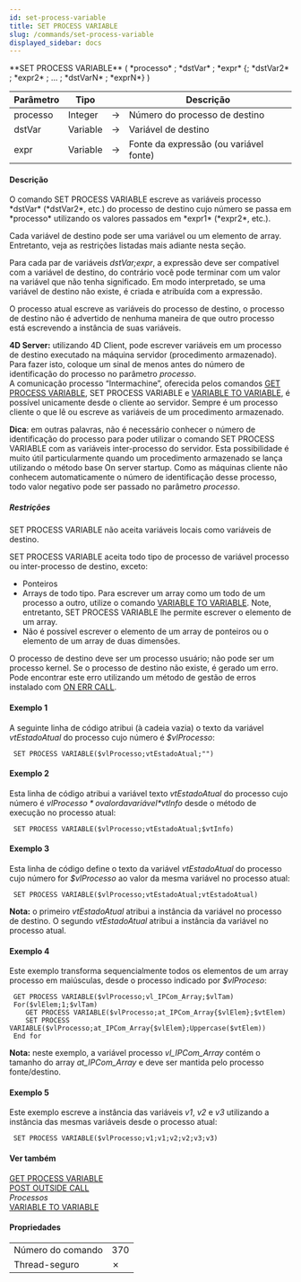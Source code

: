 ```yaml
---
id: set-process-variable
title: SET PROCESS VARIABLE
slug: /commands/set-process-variable
displayed_sidebar: docs
---
```


<!--REF #_command_.SET PROCESS VARIABLE.Syntax-->**SET PROCESS VARIABLE** ( *processo* ; *dstVar* ; *expr* {; *dstVar2* ; *expr2* ; ... ; *dstVarN* ; *exprN*} )<!-- END REF-->
<!--REF #_command_.SET PROCESS VARIABLE.Params-->
| Parâmetro | Tipo |  | Descrição |
| --- | --- | --- | --- |
| processo | Integer | &#8594;  | Número do processo de destino |
| dstVar | Variable | &#8594;  | Variável de destino |
| expr | Variable | &#8594;  | Fonte da expressão (ou variável fonte) |

<!-- END REF-->

#### Descrição 

<!--REF #_command_.SET PROCESS VARIABLE.Summary-->O comando SET PROCESS VARIABLE escreve as variáveis processo *dstVar* (*dstVar2*, etc.) do processo de destino cujo número se passa em *processo* utilizando os valores passados em *expr1* (*expr2*, etc.).<!-- END REF-->  

Cada variável de destino pode ser uma variável ou um elemento de array. Entretanto, veja as restrições listadas mais adiante nesta seção.  
  
Para cada par de variáveis *dstVar;expr*, a expressão deve ser compatível com a variável de destino, do contrário você pode terminar com um valor na variável que não tenha significado. Em modo interpretado, se uma variável de destino não existe, é criada e atribuída com a expressão.  
  
O processo atual escreve as variáveis do processo de destino, o processo de destino não é advertido de nenhuma maneira de que outro processo está escrevendo a instância de suas variáveis.  
  
**4D Server:** utilizando 4D Client, pode escrever variáveis em um processo de destino executado na máquina servidor (procedimento armazenado). Para fazer isto, coloque um sinal de menos antes do número de identificação do processo no parâmetro *processo*.  
A comunicação processo “Intermachine”, oferecida pelos comandos [GET PROCESS VARIABLE](get-process-variable.md "GET PROCESS VARIABLE"), SET PROCESS VARIABLE e [VARIABLE TO VARIABLE](variable-to-variable.md "VARIABLE TO VARIABLE"), é possível unicamente desde o cliente ao servidor. Sempre é um processo cliente o que lê ou escreve as variáveis de um procedimento armazenado.  
  
**Dica**: em outras palavras, não é necessário conhecer o número de identificação do processo para poder utilizar o comando SET PROCESS VARIABLE com as variáveis inter-processo do servidor. Esta possibilidade é muito útil particularmente quando um procedimento armazenado se lança utilizando o método base On server startup. Como as máquinas cliente não conhecem automaticamente o número de identificação desse processo, todo valor negativo pode ser passado no parâmetro *processo*.

##### Restrições 

SET PROCESS VARIABLE não aceita variáveis locais como variáveis de destino. 

SET PROCESS VARIABLE aceita todo tipo de processo de variável processo ou inter-processo de destino, exceto:

* Ponteiros
* Arrays de todo tipo. Para escrever um array como um todo de um processo a outro, utilize o comando [VARIABLE TO VARIABLE](variable-to-variable.md "VARIABLE TO VARIABLE"). Note, entretanto, SET PROCESS VARIABLE lhe permite escrever o elemento de um array.
* Não é possível escrever o elemento de um array de ponteiros ou o elemento de um array de duas dimensões.

O processo de destino deve ser um processo usuário; não pode ser um processo kernel. Se o processo de destino não existe, é gerado um erro. Pode encontrar este erro utilizando um método de gestão de erros instalado com [ON ERR CALL](on-err-call.md "ON ERR CALL").

#### Exemplo 1 

A seguinte linha de código atribui (à cadeia vazia) o texto da variável *vtEstadoAtual* do processo cujo número é *$vlProcesso*: 

```4d
 SET PROCESS VARIABLE($vlProcesso;vtEstadoAtual;"")
```

#### Exemplo 2 

Esta linha de código atribui a variável texto *vtEstadoAtual* do processo cujo número é *$vlProcesso* o valor da variável *$vtInfo* desde o método de execução no processo atual: 

```4d
 SET PROCESS VARIABLE($vlProcesso;vtEstadoAtual;$vtInfo)
```

#### Exemplo 3 

Esta linha de código define o texto da variável *vtEstadoAtual* do processo cujo número for *$vlProcesso* ao valor da mesma variável no processo atual: 

```4d
 SET PROCESS VARIABLE($vlProcesso;vtEstadoAtual;vtEstadoAtual)
```

**Nota:** o primeiro *vtEstadoAtual* atribui a instância da variável no processo de destino. O segundo *vtEstadoAtual* atribui a instância da variável no processo atual.

#### Exemplo 4 

Este exemplo transforma sequencialmente todos os elementos de um array processo em maiúsculas, desde o processo indicado por *$vlProceso*: 

```4d
 GET PROCESS VARIABLE($vlProcesso;vl_IPCom_Array;$vlTam)
 For($vlElem;1;$vlTam)
    GET PROCESS VARIABLE($vlProcesso;at_IPCom_Array{$vlElem};$vtElem)
    SET PROCESS VARIABLE($vlProcesso;at_IPCom_Array{$vlElem};Uppercase($vtElem))
 End for
```

**Nota:** neste exemplo, a variável processo *vl\_IPCom\_Array* contém o tamanho do array *at\_IPCom\_Array* e deve ser mantida pelo processo fonte/destino.

#### Exemplo 5 

Este exemplo escreve a instância das variáveis *v1*, *v2* e *v3* utilizando a instância das mesmas variáveis desde o processo atual: 

```4d
 SET PROCESS VARIABLE($vlProcesso;v1;v1;v2;v2;v3;v3)
```

#### Ver também 

[GET PROCESS VARIABLE](get-process-variable.md)  
[POST OUTSIDE CALL](post-outside-call.md)  
*Processos*  
[VARIABLE TO VARIABLE](variable-to-variable.md)  

#### Propriedades

|  |  |
| --- | --- |
| Número do comando | 370 |
| Thread-seguro | &cross; |


